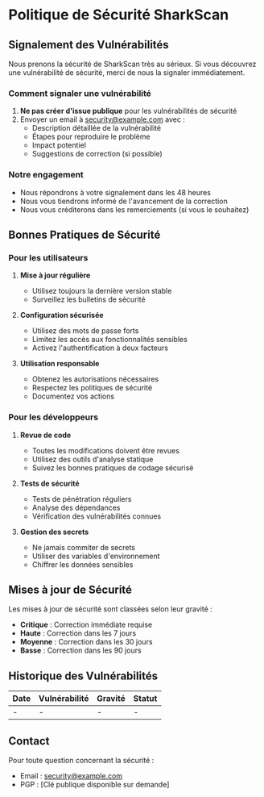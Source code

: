 # Politique de Sécurité SharkScan

## Signalement des Vulnérabilités

Nous prenons la sécurité de SharkScan très au sérieux. Si vous découvrez une vulnérabilité de sécurité, merci de nous la signaler immédiatement.

### Comment signaler une vulnérabilité

1. **Ne pas créer d'issue publique** pour les vulnérabilités de sécurité
2. Envoyer un email à security@example.com avec :
   - Description détaillée de la vulnérabilité
   - Étapes pour reproduire le problème
   - Impact potentiel
   - Suggestions de correction (si possible)

### Notre engagement

- Nous répondrons à votre signalement dans les 48 heures
- Nous vous tiendrons informé de l'avancement de la correction
- Nous vous créditerons dans les remerciements (si vous le souhaitez)

## Bonnes Pratiques de Sécurité

### Pour les utilisateurs

1. **Mise à jour régulière**
   - Utilisez toujours la dernière version stable
   - Surveillez les bulletins de sécurité

2. **Configuration sécurisée**
   - Utilisez des mots de passe forts
   - Limitez les accès aux fonctionnalités sensibles
   - Activez l'authentification à deux facteurs

3. **Utilisation responsable**
   - Obtenez les autorisations nécessaires
   - Respectez les politiques de sécurité
   - Documentez vos actions

### Pour les développeurs

1. **Revue de code**
   - Toutes les modifications doivent être revues
   - Utilisez des outils d'analyse statique
   - Suivez les bonnes pratiques de codage sécurisé

2. **Tests de sécurité**
   - Tests de pénétration réguliers
   - Analyse des dépendances
   - Vérification des vulnérabilités connues

3. **Gestion des secrets**
   - Ne jamais commiter de secrets
   - Utiliser des variables d'environnement
   - Chiffrer les données sensibles

## Mises à jour de Sécurité

Les mises à jour de sécurité sont classées selon leur gravité :

- **Critique** : Correction immédiate requise
- **Haute** : Correction dans les 7 jours
- **Moyenne** : Correction dans les 30 jours
- **Basse** : Correction dans les 90 jours

## Historique des Vulnérabilités

| Date | Vulnérabilité | Gravité | Statut |
|------|---------------|---------|--------|
| -    | -             | -       | -      |

## Contact

Pour toute question concernant la sécurité :
- Email : security@example.com
- PGP : [Clé publique disponible sur demande] 